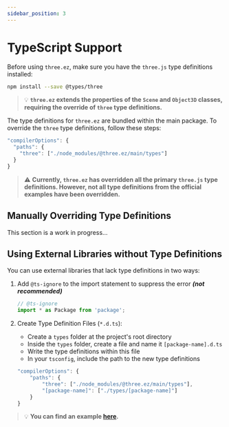 ```yaml
---
sidebar_position: 3
---
```


# TypeScript Support

Before using `three.ez`, make sure you have the `three.js` type definitions installed:
```bash
npm install --save @types/three
```

> 💡 **`three.ez` extends the properties of the `Scene` and `Object3D` classes, requiring the override of `three` type definitions.**

The type definitions for `three.ez` are bundled within the main package. To override the `three` type definitions, follow these steps:

```javascript
"compilerOptions": {
  "paths": {
    "three": ["./node_modules/@three.ez/main/types"]
  }
}
```

> ⚠️ **Currently, `three.ez` has overridden all the primary `three.js` type definitions. However, not all type definitions from the official examples have been overridden.**

## Manually Overriding Type Definitions

This section is a work in progress...

## Using External Libraries without Type Definitions

You can use external libraries that lack type definitions in two ways:

1. Add `@ts-ignore` to the import statement to suppress the error ***(not recommended)***
    ```javascript
    // @ts-ignore
    import * as Package from 'package';
    ```
2. Create Type Definition Files (`*.d.ts`):
   - Create a `types` folder at the project's root directory
   - Inside the `types` folder, create a file and name it `[package-name].d.ts`
   - Write the type definitions within this file
   - In your `tsconfig`, include the path to the new type definitions

    ```javascript
    "compilerOptions": {
        "paths": {
            "three": ["./node_modules/@three.ez/main/types"],
            "[package-name]": ["./types/[package-name]"]
        }
    }
    ```
 
 > 💡 **You can find an example [here](https://stackblitz.com/edit/three-ez-textbox?file=types%2Ftroika-three-text.d.ts).**

